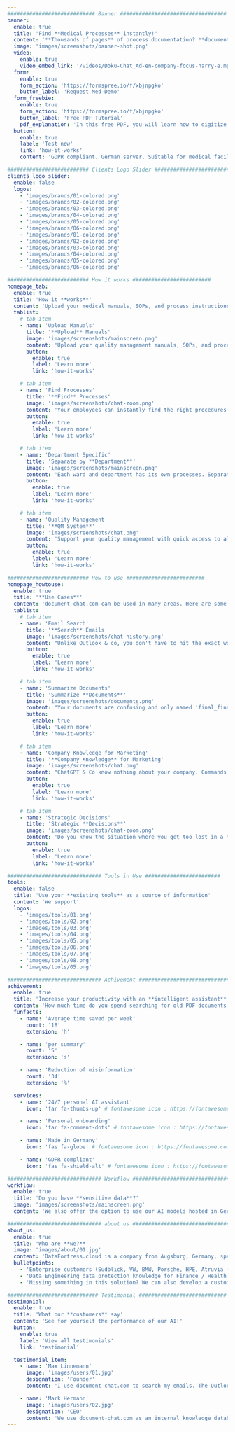 ```yaml
---
############################ Banner ##################################
banner:
  enable: true
  title: 'Find **Medical Processes** instantly!'
  content: '**Thousands of pages** of process documentation? **document-chat.com** knows your manuals and standards (PDF) and provides you and your nurses/employees with the **right answers with references** instantly!'
  image: 'images/screenshots/banner-shot.png'
  video:
    enable: true
    video_embed_link: '/videos/Doku-Chat_Ad-en-company-focus-harry-e.mp4'
  form:
    enable: true
    form_action: 'https://formspree.io/f/xbjnpgko'
    button_label: 'Request Med-Demo'
  form_freebie:
    enable: true
    form_action: 'https://formspree.io/f/xbjnpgko'
    button_label: 'Free PDF Tutorial'
    pdf_explanation: 'In this free PDF, you will learn how to digitize your medical documents in compliance with GDPR, and how to set up a secure, AI-powered assistant for your clinic.'
  button:
    enable: true
    label: 'Test now'
    link: 'how-it-works'
    content: 'GDPR compliant. German server. Suitable for medical facilities.'

########################## Clients Logo Slider #########################
clients_logo_slider:
  enable: false
  logos:
    - 'images/brands/01-colored.png'
    - 'images/brands/02-colored.png'
    - 'images/brands/03-colored.png'
    - 'images/brands/04-colored.png'
    - 'images/brands/05-colored.png'
    - 'images/brands/06-colored.png'
    - 'images/brands/01-colored.png'
    - 'images/brands/02-colored.png'
    - 'images/brands/03-colored.png'
    - 'images/brands/04-colored.png'
    - 'images/brands/05-colored.png'
    - 'images/brands/06-colored.png'

########################## How it works #########################
homepage_tab:
  enable: true
  title: 'How it **works**'
  content: 'Upload your medical manuals, SOPs, and process instructions. Doku-Chat instantly finds the right procedures and workflows - with references from your official documents!'
  tablist:
    # tab item
    - name: 'Upload Manuals'
      title: '**Upload** Manuals'
      image: 'images/screenshots/mainscreen.png'
      content: 'Upload your quality management manuals, SOPs, and process instructions. Our AI processes them on secure German servers in compliance with all data protection regulations.'
      button:
        enable: true
        label: 'Learn more'
        link: 'how-it-works'

    # tab item
    - name: 'Find Processes'
      title: '**Find** Processes'
      image: 'images/screenshots/chat-zoom.png'
      content: 'Your employees can instantly find the right procedures. For example, "What is the correct procedure for admitting an emergency patient?" or "What documentation is required for medication administration?" - always with reference to the relevant manuals.'
      button:
        enable: true
        label: 'Learn more'
        link: 'how-it-works'

    # tab item
    - name: 'Department Specific'
      title: 'Separate by **Department**'
      image: 'images/screenshots/mainscreen.png'
      content: 'Each ward and department has its own processes. Separate the documents by areas such as ICU, surgery, or nursing. Only authorized employees see the information relevant to them.'
      button:
        enable: true
        label: 'Learn more'
        link: 'how-it-works'

    # tab item
    - name: 'Quality Management'
      title: '**QM System**'
      image: 'images/screenshots/chat.png'
      content: 'Support your quality management with quick access to all relevant documents. Perfect for audits and certifications - all processes are instantly findable and verifiable!'
      button:
        enable: true
        label: 'Learn more'
        link: 'how-it-works'

########################## How to use #########################
homepage_howtouse:
  enable: true
  title: '**Use Cases**'
  content: 'document-chat.com can be used in many areas. Here are some examples of how you can use document-chat.com for yourself and in your company.'
  tablist:
    # tab item
    - name: 'Email Search'
      title: '**Search** Emails'
      image: 'images/screenshots/chat-history.png'
      content: "Unlike Outlook & co, you don't have to hit the exact word, our AI can also retrieve knowledge from the context. So you can find hits for searches like 'what was the price in the offer from XY?', instead of painstakingly scrolling through the timeline."
      button:
        enable: true
        label: 'Learn more'
        link: 'how-it-works'

    # tab item
    - name: 'Summarize Documents'
      title: 'Summarize **Documents**'
      image: 'images/screenshots/documents.png'
      content: "Your documents are confusing and only named 'final_final_final.docx'? Our AI can create a summary for you, helping you get to the important information faster."
      button:
        enable: true
        label: 'Learn more'
        link: 'how-it-works'

    # tab item
    - name: 'Company Knowledge for Marketing'
      title: '**Company Knowledge** for Marketing'
      image: 'images/screenshots/chat.png'
      content: "ChatGPT & Co know nothing about your company. Commands like 'write an ad text for the XY refrigerator' don't work. Our AI can do this as long as it is fed with enough information from the documents. This allows you to give specific instructions like 'write an ad text for the XY refrigerator aimed at 18-25 year olds'."
      button:
        enable: true
        label: 'Learn more'
        link: 'how-it-works'

    # tab item
    - name: 'Strategic Decisions'
      title: 'Strategic **Decisions**'
      image: 'images/screenshots/chat-zoom.png'
      content: 'Do you know the situation where you get too lost in a topic and there might be more important focus areas? Our AI can help you keep track, as it can remember much more information than you. This allows you to make decisions faster and more efficiently.'
      button:
        enable: true
        label: 'Learn more'
        link: 'how-it-works'

############################## Tools in Use ########################
tools:
  enable: false
  title: 'Use your **existing tools** as a source of information'
  content: 'We support'
  logos:
    - 'images/tools/01.png'
    - 'images/tools/02.png'
    - 'images/tools/03.png'
    - 'images/tools/04.png'
    - 'images/tools/05.png'
    - 'images/tools/06.png'
    - 'images/tools/07.png'
    - 'images/tools/08.png'
    - 'images/tools/05.png'

############################## Achivement ##############################
achivement:
  enable: true
  title: 'Increase your productivity with an **intelligent assistant**'
  content: 'How much time do you spend searching for old PDF documents and notes? What if your virtual assistant remembered every document, every PDF, every note from the past years? Doctors and nurses often have to follow complex procedures that are in the form of PDFs. This takes a lot of time, but Doku-Chat (Chatbot) knows these documents and answers questions instantly with a link to the corresponding PDF.'
  funfacts:
    - name: 'Average time saved per week'
      count: '18'
      extension: 'h'

    - name: 'per summary'
      count: '5'
      extension: 's'

    - name: 'Reduction of misinformation'
      count: '34'
      extension: '%'

  services:
    - name: '24/7 personal AI assistant'
      icon: 'far fa-thumbs-up' # fontawesome icon : https://fontawesome.com/icons

    - name: 'Personal onboarding'
      icon: 'far fa-comment-dots' # fontawesome icon : https://fontawesome.com/icons

    - name: 'Made in Germany'
      icon: 'fas fa-globe' # fontawesome icon : https://fontawesome.com/icons

    - name: 'GDPR compliant'
      icon: 'fas fa-shield-alt' # fontawesome icon : https://fontawesome.com/icons

############################## Workflow ################################
workflow:
  enable: true
  title: 'Do you have **sensitive data**?'
  image: 'images/screenshots/mainscreen.png'
  content: 'We also offer the option to use our AI models hosted in Germany, so you can meet all information security requirements (BaFin / Clinic State Hospital Act).'

############################## about us ################################
about_us:
  enable: true
  title: 'Who are **we?**'
  image: 'images/about/01.jpg'
  content: 'DataFortress.cloud is a company from Augsburg, Germany, specializing in Data Engineering in the Machine Learning / Big Data field. Our customers include VW, BMW, Porsche, HPE, Atruvia (Sparkasse & Volksbank), and many more. Now we also offer our knowledge in the form of SaaS products.'
  bulletpoints:
    - 'Enterprise customers (Südblick, VW, BMW, Porsche, HPE, Atruvia (Sparkasse & Volksbank), and many more)'
    - 'Data Engineering data protection knowledge for Finance / Health'
    - 'Missing something in this solution? We can also develop a custom solution for you!'

############################# Testimonial ############################
testimonial:
  enable: true
  title: 'What our **customers** say'
  content: 'See for yourself the performance of our AI!'
  button:
    enable: true
    label: 'View all testimonials'
    link: 'testimonial'

  testimonial_item:
    - name: 'Max Linnemann'
      image: 'images/users/01.jpg'
      designation: 'Founder'
      content: 'I use document-chat.com to search my emails. The Outlook search never really worked for me, but document-chat.com always finds what I am looking for! Top!'

    - name: 'Mark Hermann'
      image: 'images/users/02.jpg'
      designation: 'CEO'
      content: 'We use document-chat.com as an internal knowledge database. Our Confluence pages are relatively well maintained, but the search is just not that good, or information gets lost. The document-chat.com chatbot is integrated into our intranet and can answer employees questions much faster.'
---
```

